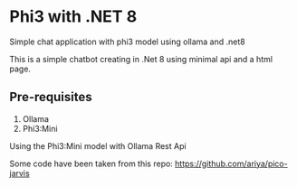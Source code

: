 # Phi3 with .NET 8
Simple chat application with phi3 model using ollama and .net8


This is a simple chatbot creating in .Net 8 using minimal api and a html page.

## Pre-requisites
1. Ollama
2. Phi3:Mini

   
Using the Phi3:Mini model with Ollama Rest Api

Some code have been taken from this repo: https://github.com/ariya/pico-jarvis

